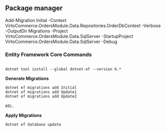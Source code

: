 
## Package manager 
Add-Migration Initial -Context VirtoCommerce.OrdersModule.Data.Repositories.OrderDbContext  -Verbose -OutputDir Migrations -Project VirtoCommerce.OrdersModule.Data.SqlServer -StartupProject VirtoCommerce.OrdersModule.Data.SqlServer  -Debug



### Entity Framework Core Commands
```

dotnet tool install --global dotnet-ef --version 6.*
```

**Generate Migrations**

```
dotnet ef migrations add Initial
dotnet ef migrations add Update1
dotnet ef migrations add Update2
```

etc..

**Apply Migrations**

`dotnet ef database update`
